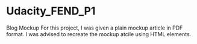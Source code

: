 # Udacity_FEND_P1
Blog Mockup
For this project, I was given a plain mockup article in PDF format. I was advised to recreate the mockup atcile using HTML elements. 
